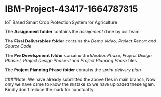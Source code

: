 # IBM-Project-43417-1664787815
IoT Based Smart Crop Protection System for Agriculture

 The **Assignment folder** contains the *assignment* done by our team
 
 
 The **Final Deliverables folder** contains the *Demo Video, Project Report and Source Code* 
 
 
 The **Pre Development folder** contains the *Ideation Phase, Project Design Phase-I, Project Design Phase-II and Project Planning Phase* files
 
 
 The **Project Planning Phase folder** contains the *sprint delivery plan*
 
 ####Note: We have already submitted the above files in main branch, Now only we have came to know the mistake so we have uploaded these again.  Kindly don't reduce the mark for punctuality
